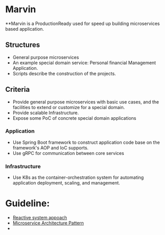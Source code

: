# Marvin

**Marvin is a ProductionReady used for speed up building microservices based application.

## Structures

- General purpose microservices 
- An example special domain service: Personal financial Management Application.
- Scripts describe the construction of the projects.


## Criteria

- Provide general purpose microservices with basic use cases, and the facilities to extend or customize for a special domain. 
- Provide scalable Infrastructure.
- Expose some PoC of concrete special domain applications

### Application 

- Use Spring Boot framework to construct application code base on the framework's AOP and IoC supports.
- Use gRPC for communication between core services


### Infrastructure

- Use K8s as the container-orchestration system for automating application deployment, scaling, and management. 

# Guideline:
- [Reactive system appoach](https://www.reactivemanifesto.org/)
- [Microservice Architecture Pattern](http://martinfowler.com/microservices/)
- 







 


